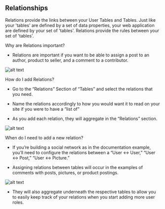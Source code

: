 ## Relationships ##
 
Relations provide the links between your User Tables and Tables. Just like your 'tables' are defined by a set of data properties, your web application are defined by your set of 'tables'. Relations provide the rules between your set of 'tables'.

Why are Relations important?

- Relations are important if you want to be able to assign a post to an author, product to seller, and a comment to a contributor. 

![alt text](http://appcubator.com/static/img/tutorial/Relations_1.png)

How do I add Relations?

- Go to the “Relations” Section of “Tables” and select the relations that you need.

- Name the relations accordingly to how you would want it to read on your site if you were to have a “list of” 

- As you add each relation, they will aggregate in the “Relations” section.

![alt text](http://appcubator.com/static/img/tutorial/Relations_2.png)

When do I need to add a new relation?

- If you’re building a social network as in the documentation example, you’ll need to configure the relations between a “User <-> User,” “User <-> Post,” “User <-> Picture.” 

- Assigning relations between tables will occur in the examples of comments with posts, pictures, or product postings.

![alt text](http://appcubator.com/static/img/tutorial/Relations_3.png) 

- They will also aggregate underneath the respective tables to allow you to easily keep track of your relations when you start adding more user roles.
